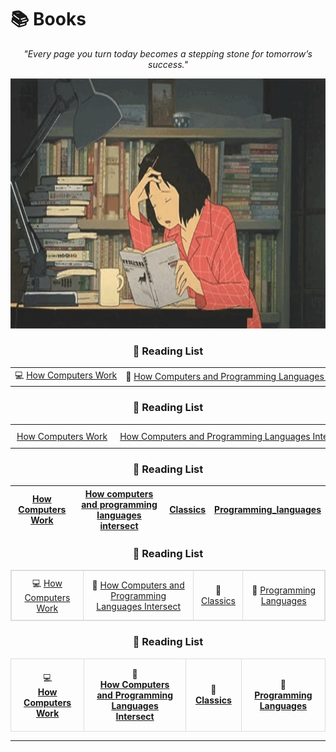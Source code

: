 # 📚 Books

<div align="center">
  <p>
    <em>"Every page you turn today becomes a stepping stone for tomorrow’s success."</em>
  </p>
  <img src="https://github.com/DevAwizard/Books/blob/main/Images/reading_girl1.gif" alt="Reading Girl" width="700" height="400" />
</div>


<div align="center">
   <h3>📖 Reading List</h3>
   <div style="overflow-x: auto; white-space: nowrap;">
      <table style="border-collapse: collapse; margin: 0 auto; text-align: center;">
         <tr>
            <td>💻 <a href="https://github.com/DevAwizard/Books/blob/main/How_computers_work/README.md">How Computers Work</a></td>
            <td>📘 <a href="https://github.com/DevAwizard/Books/blob/main/Reading_list/How%20computers%20and%20programming%20languages%20intersect/README.md">How Computers and Programming Languages Intersect</a></td>
            <td>📒 <a href="https://github.com/DevAwizard/Books/blob/main/Reading_list/Classics/README.md">Classics</a></td>
            <td>📙 <a href="https://github.com/DevAwizard/Books/tree/main/Programming_languages">Programming Languages</a></td>
         </tr>
      </table>
   </div>
</div>



<div align="center">
   <h3>📖 Reading List</h3>
   <div style="overflow-x: auto;">
      <table style="border-collapse: collapse; margin: 0 auto; text-align: center; white-space: nowrap;">
         <tr>
            <td style="padding: 10px;"> <a href="https://github.com/DevAwizard/Books/blob/main/How_computers_work/README.md">How Computers Work</a></td>
            <td style="padding: 10px;"> <a href="https://github.com/DevAwizard/Books/blob/main/Reading_list/How%20computers%20and%20programming%20languages%20intersect/README.md">How Computers and Programming Languages Intersect</a></td>
            <td style="padding: 10px;"> <a href="https://github.com/DevAwizard/Books/blob/main/Reading_list/Classics/README.md">Classics</a></td>
            <td style="padding: 10px;"> <a href="https://github.com/DevAwizard/Books/tree/main/Programming_languages">Programming Languages</a></td>
         </tr>
      </table>
   </div>
</div>


<div align="center">
   <h3>📖 Reading List</h3>

|[How Computers Work](https://github.com/DevAwizard/Books/blob/main/How_computers_work/README.md) |[How computers and programming languages intersect](https://github.com/DevAwizard/Books/blob/main/Reading_list/How%20computers%20and%20programming%20languages%20intersect/README.md) |[Classics](https://github.com/DevAwizard/Books/blob/main/Reading_list/Classics/README.md) |[Programming_languages](https://github.com/DevAwizard/Books/tree/main/Programming_languages) |
|--|--|--|--|

</div>



<div align="center">
   <h3>📖 Reading List</h3>
   <table style="border-collapse: collapse; border: 1px solid #ddd; margin: 0 auto; text-align: center;">
      <tr>
         <td style="padding: 10px; border: 1px solid #ddd;">💻 <a href="https://github.com/DevAwizard/Books/blob/main/How_computers_work/README.md">How Computers Work</a></td>
         <td style="padding: 10px; border: 1px solid #ddd;">📘 <a href="https://github.com/DevAwizard/Books/blob/main/Reading_list/How%20computers%20and%20programming%20languages%20intersect/README.md">How Computers and Programming Languages Intersect</a></td>
         <td style="padding: 10px; border: 1px solid #ddd;">📒 <a href="https://github.com/DevAwizard/Books/blob/main/Reading_list/Classics/README.md">Classics</a></td>
         <td style="padding: 10px; border: 1px solid #ddd;">📙 <a href="https://github.com/DevAwizard/Books/tree/main/Programming_languages">Programming Languages</a></td>
      </tr>
   </table>
</div>


<div align="center">
   <h3>📖 Reading List</h3>
   <table style="border-collapse: collapse; margin: 0 auto; text-align: center;">
      <tr>
         <td style="padding: 15px; border: 1px solid #ddd; text-align: center;">
            💻 <br>
            <a href="https://github.com/DevAwizard/Books/blob/main/How_computers_work/README.md"><b>How Computers Work</b></a>
         </td>
         <td style="padding: 15px; border: 1px solid #ddd; text-align: center;">
            📘 <br>
            <a href="https://github.com/DevAwizard/Books/blob/main/Reading_list/How%20computers%20and%20programming%20languages%20intersect/README.md"><b>How Computers and Programming Languages Intersect</b></a>
         </td>
         <td style="padding: 15px; border: 1px solid #ddd; text-align: center;">
            📒 <br>
            <a href="https://github.com/DevAwizard/Books/blob/main/Reading_list/Classics/README.md"><b>Classics</b></a>
         </td>
         <td style="padding: 15px; border: 1px solid #ddd; text-align: center;">
            📙 <br>
            <a href="https://github.com/DevAwizard/Books/tree/main/Programming_languages"><b>Programming Languages</b></a>
         </td>
      </tr>
   </table>
</div>





---
